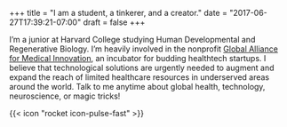 +++
title = "I am a student, a tinkerer, and a creator."
date = "2017-06-27T17:39:21-07:00"
draft = false
+++

I’m a junior at Harvard College studying Human Developmental and Regenerative Biology. I’m heavily involved in the nonprofit [Global Alliance for Medical Innovation](https://www.harvardgami.org/), an incubator for budding healthtech startups. I believe that technological solutions are urgently needed to augment and expand the reach of limited healthcare resources in underserved areas around the world. Talk to me anytime about global health, technology, neuroscience, or magic tricks!

{{< icon "rocket icon-pulse-fast" >}}